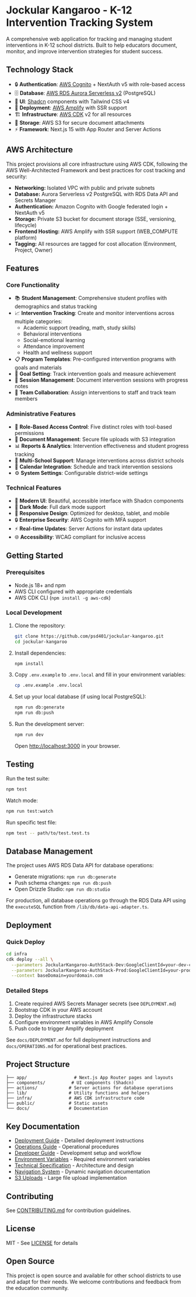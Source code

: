 # Jockular Kangaroo - K-12 Intervention Tracking System

A comprehensive web application for tracking and managing student interventions in K-12 school districts. Built to help educators document, monitor, and improve intervention strategies for student success.

## Technology Stack

- 🔒 **Authentication**: [AWS Cognito](https://aws.amazon.com/cognito/) + NextAuth v5 with role-based access
- 🗄️ **Database**: [AWS RDS Aurora Serverless v2](https://aws.amazon.com/rds/aurora/) (PostgreSQL)
- 🎨 **UI**: [Shadcn](https://ui.shadcn.com) components with Tailwind CSS v4
- 🚀 **Deployment**: [AWS Amplify](https://aws.amazon.com/amplify) with SSR support
- 🏗️ **Infrastructure**: [AWS CDK](https://aws.amazon.com/cdk/) v2 for all resources
- 📄 **Storage**: AWS S3 for secure document attachments
- ⚡ **Framework**: Next.js 15 with App Router and Server Actions

## AWS Architecture

This project provisions all core infrastructure using AWS CDK, following the AWS Well-Architected Framework and best practices for cost tracking and security:

- **Networking:** Isolated VPC with public and private subnets
- **Database:** Aurora Serverless v2 PostgreSQL with RDS Data API and Secrets Manager
- **Authentication:** Amazon Cognito with Google federated login + NextAuth v5
- **Storage:** Private S3 bucket for document storage (SSE, versioning, lifecycle)
- **Frontend Hosting:** AWS Amplify with SSR support (WEB_COMPUTE platform)
- **Tagging:** All resources are tagged for cost allocation (Environment, Project, Owner)

## Features

### Core Functionality
- 📚 **Student Management**: Comprehensive student profiles with demographics and status tracking
- 📈 **Intervention Tracking**: Create and monitor interventions across multiple categories:
  - Academic support (reading, math, study skills)
  - Behavioral interventions
  - Social-emotional learning
  - Attendance improvement
  - Health and wellness support
- 📋 **Program Templates**: Pre-configured intervention programs with goals and materials
- 🎯 **Goal Setting**: Track intervention goals and measure achievement
- 📅 **Session Management**: Document intervention sessions with progress notes
- 👥 **Team Collaboration**: Assign interventions to staff and track team members

### Administrative Features
- 🔐 **Role-Based Access Control**: Five distinct roles with tool-based permissions
- 📄 **Document Management**: Secure file uploads with S3 integration
- 📊 **Reports & Analytics**: Intervention effectiveness and student progress tracking
- 🏫 **Multi-School Support**: Manage interventions across district schools
- 📅 **Calendar Integration**: Schedule and track intervention sessions
- ⚙️ **System Settings**: Configurable district-wide settings

### Technical Features
- 🎨 **Modern UI**: Beautiful, accessible interface with Shadcn components
- 🌙 **Dark Mode**: Full dark mode support
- 📱 **Responsive Design**: Optimized for desktop, tablet, and mobile
- 🔒 **Enterprise Security**: AWS Cognito with MFA support
- ⚡ **Real-time Updates**: Server Actions for instant data updates
- 🌐 **Accessibility**: WCAG compliant for inclusive access

## Getting Started

### Prerequisites

- Node.js 18+ and npm
- AWS CLI configured with appropriate credentials
- AWS CDK CLI (`npm install -g aws-cdk`)

### Local Development

1. Clone the repository:
   ```bash
   git clone https://github.com/psd401/jockular-kangaroo.git
   cd jockular-kangaroo
   ```

2. Install dependencies:
   ```bash
   npm install
   ```

3. Copy `.env.example` to `.env.local` and fill in your environment variables:
   ```bash
   cp .env.example .env.local
   ```

4. Set up your local database (if using local PostgreSQL):
   ```bash
   npm run db:generate
   npm run db:push
   ```

5. Run the development server:
   ```bash
   npm run dev
   ```

   Open [http://localhost:3000](http://localhost:3000) in your browser.

## Testing

Run the test suite:
```bash
npm test
```

Watch mode:
```bash
npm run test:watch
```

Run specific test file:
```bash
npm test -- path/to/test.test.ts
```

## Database Management

The project uses AWS RDS Data API for database operations:

- Generate migrations: `npm run db:generate`
- Push schema changes: `npm run db:push`
- Open Drizzle Studio: `npm run db:studio`

For production, all database operations go through the RDS Data API using the `executeSQL` function from `/lib/db/data-api-adapter.ts`.

## Deployment

### Quick Deploy

```bash
cd infra
cdk deploy --all \
  --parameters JockularKangaroo-AuthStack-Dev:GoogleClientId=your-dev-client-id \
  --parameters JockularKangaroo-AuthStack-Prod:GoogleClientId=your-prod-client-id \
  --context baseDomain=yourdomain.com
```

### Detailed Steps

1. Create required AWS Secrets Manager secrets (see `DEPLOYMENT.md`)
2. Bootstrap CDK in your AWS account
3. Deploy the infrastructure stacks
4. Configure environment variables in AWS Amplify Console
5. Push code to trigger Amplify deployment

See `docs/DEPLOYMENT.md` for full deployment instructions and `docs/OPERATIONS.md` for operational best practices.

## Project Structure

```
├── app/                  # Next.js App Router pages and layouts
├── components/          # UI components (Shadcn)
├── actions/            # Server actions for database operations
├── lib/                # Utility functions and helpers
├── infra/              # AWS CDK infrastructure code
├── public/             # Static assets
└── docs/               # Documentation
```

## Key Documentation

- [Deployment Guide](./docs/DEPLOYMENT.md) - Detailed deployment instructions
- [Operations Guide](./docs/OPERATIONS.md) - Operational procedures
- [Developer Guide](./DEVELOPER_GUIDE.md) - Development setup and workflow
- [Environment Variables](./docs/ENVIRONMENT_VARIABLES.md) - Required environment variables
- [Technical Specification](./docs/SPECIFICATION.md) - Architecture and design
- [Navigation System](./docs/navigation.md) - Dynamic navigation documentation
- [S3 Uploads](./docs/project-plan-s3-large-uploads.md) - Large file upload implementation

## Contributing

See [CONTRIBUTING.md](./CONTRIBUTING.md) for contribution guidelines.

## License

MIT - See [LICENSE](./LICENSE) for details

## Open Source

This project is open source and available for other school districts to use and adapt for their needs. We welcome contributions and feedback from the education community.